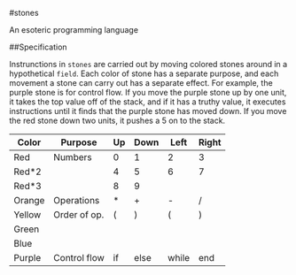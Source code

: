 #stones

An esoteric programming language

##Specification

Instrunctions in `stones` are carried out by moving colored stones around in a
hypothetical `field`. Each color of stone has a separate purpose, and each
movement a stone can carry out has a separate effect. For example, the purple
stone is for control flow. If you move the purple stone up by one unit, it
takes the top value off of the stack, and if it has a truthy value, it executes
instructions until it finds that the purple stone has moved down. If you move
the red stone down two units, it pushes a 5 on to the stack.

| Color  | Purpose      | Up | Down | Left  | Right |
|--------|--------------|----|------|-------|-------|
| Red    | Numbers      | 0  | 1    | 2     | 3     |
| Red\*2 |              | 4  | 5    | 6     | 7     |
| Red\*3 |              | 8  | 9    |       |       |
| Orange | Operations   | \* | +    | -     | /     |
| Yellow | Order of op. | (  | )    | (     | )     |
| Green  |              |    |      |       |       |
| Blue   |              |    |      |       |       |
| Purple | Control flow | if | else | while | end   |

